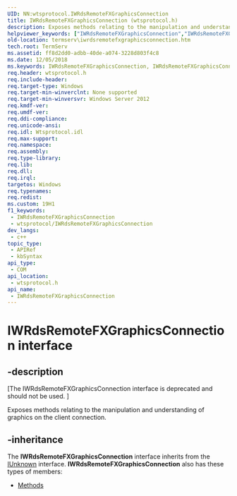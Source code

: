 ```yaml
---
UID: NN:wtsprotocol.IWRdsRemoteFXGraphicsConnection
title: IWRdsRemoteFXGraphicsConnection (wtsprotocol.h)
description: Exposes methods relating to the manipulation and understanding of graphics on the client connection.
helpviewer_keywords: ["IWRdsRemoteFXGraphicsConnection","IWRdsRemoteFXGraphicsConnection interface [Remote Desktop Services]","IWRdsRemoteFXGraphicsConnection interface [Remote Desktop Services]","described","termserv.iwrdsremotefxgraphicsconnection","wtsprotocol/IWRdsRemoteFXGraphicsConnection"]
old-location: termserv\iwrdsremotefxgraphicsconnection.htm
tech.root: TermServ
ms.assetid: ff8d2dd0-adbb-40de-a074-3228d803f4c8
ms.date: 12/05/2018
ms.keywords: IWRdsRemoteFXGraphicsConnection, IWRdsRemoteFXGraphicsConnection interface [Remote Desktop Services], IWRdsRemoteFXGraphicsConnection interface [Remote Desktop Services],described, termserv.iwrdsremotefxgraphicsconnection, wtsprotocol/IWRdsRemoteFXGraphicsConnection
req.header: wtsprotocol.h
req.include-header: 
req.target-type: Windows
req.target-min-winverclnt: None supported
req.target-min-winversvr: Windows Server 2012
req.kmdf-ver: 
req.umdf-ver: 
req.ddi-compliance: 
req.unicode-ansi: 
req.idl: Wtsprotocol.idl
req.max-support: 
req.namespace: 
req.assembly: 
req.type-library: 
req.lib: 
req.dll: 
req.irql: 
targetos: Windows
req.typenames: 
req.redist: 
ms.custom: 19H1
f1_keywords:
 - IWRdsRemoteFXGraphicsConnection
 - wtsprotocol/IWRdsRemoteFXGraphicsConnection
dev_langs:
 - c++
topic_type:
 - APIRef
 - kbSyntax
api_type:
 - COM
api_location:
 - wtsprotocol.h
api_name:
 - IWRdsRemoteFXGraphicsConnection
---
```


# IWRdsRemoteFXGraphicsConnection interface


## -description

<p class="CCE_Message">[The IWRdsRemoteFXGraphicsConnection interface is deprecated and should not be used.
]

Exposes methods relating to the manipulation and understanding of graphics on the client connection.

## -inheritance

The <b>IWRdsRemoteFXGraphicsConnection</b> interface inherits from the <a href="/windows/desktop/api/unknwn/nn-unknwn-iunknown">IUnknown</a> interface. <b>IWRdsRemoteFXGraphicsConnection</b> also has these types of members:
<ul>
<li><a href="https://docs.microsoft.com/">Methods</a></li>
</ul>


